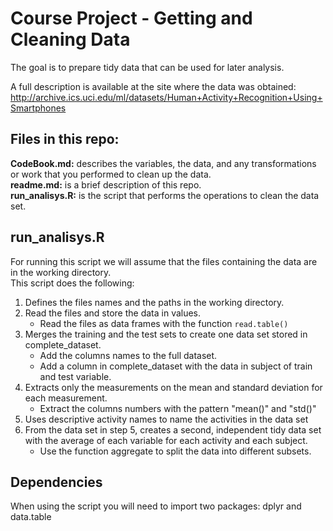 <h1>Course Project - Getting and Cleaning Data</h1>

The goal is to prepare tidy data that can be used for later analysis.

A full description is available at the site where the data was obtained: 
http://archive.ics.uci.edu/ml/datasets/Human+Activity+Recognition+Using+Smartphones 

<h2>Files in this repo:</h2>

<b>CodeBook.md:</b> describes the variables, the data, and any transformations or work that you performed to clean up the data.<br/>
<b>readme.md:</b> is a brief description of this repo. <br/>
<b>run_analisys.R:</b> is the script that performs the operations to clean the data set.<br/>

<h2>run_analisys.R</h2>

For running this script we will assume that the files containing the data are in the working directory.<br/>
This script does the following:<br/>

<ol>
<li>Defines the files names and the paths in the working directory.</li>
<li>Read the files and store the data in values.
    <ul> <li>Read the files as data frames with the function <code>read.table()</code></li>
    </ul>
</li>
<li>Merges the training and the test sets to create one data set stored in complete_dataset.
    <ul><li>Add the columns names to the full dataset.</li>
        <liAdd a column in complete_dataset with the activity labels of train and test sets stored in test_activity_labels.</li>
        <li>Add a column in complete_dataset with the data in subject of train and test variable.</li>
    </ul>
</li>
<li>Extracts only the measurements on the mean and standard deviation for each measurement. 
    <ul><li> Extract the columns numbers with the pattern "mean()" and "std()"</li>
    </ul>
</li>
<li>Uses descriptive activity names to name the activities in the data set</li>
<li>From the data set in step 5, creates a second, independent tidy data set with the average of each variable for each activity and each subject.
  <ul><li>Use the function aggregate to split the data into different subsets.</li>
  </ul>
</li>

</ol>

<h2> Dependencies</h2>
When using the script you will need to import two packages: dplyr and data.table </br>




